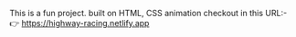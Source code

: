 This is a fun project. built on HTML, CSS animation checkout in this URL:- 👉 https://highway-racing.netlify.app
